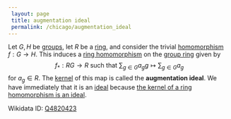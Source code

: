 ```yaml
---
 layout: page
 title: augmentation ideal
 permalink: /chicago/augmentation_ideal
---
```

Let $G,H$ be [groups](https://defsmath.github.io/DefsMath/group), let $R$ be a [ring](https://defsmath.github.io/DefsMath/ring), and consider the trivial [homomorphism](https://defsmath.github.io/DefsMath/group_homomorphism) $f:G\to H$. This induces a [ring homomorphism](https://defsmath.github.io/DefsMath/ring_homomorphism) on the [group ring](https://defsmath.github.io/DefsMath/group_ring) given by $$f_*:RG\to R\text{ such that } \sum_{g\in G} a_gg \mapsto \sum_{g\in G}a_g$$ for $a_g \in R.$ The [kernel](https://defsmath.github.io/DefsMath/kernel_of_ring_homomorphism) of this map is called the **augmentation ideal**. We have immediately that it is an [ideal](https://defsmath.github.io/DefsMath/ideal) because [the kernel of a ring homomorphism is an ideal](https://defsmath.github.io/DefsMath/kernel_of_a_ring_homomorphism_is_an_ideal). 

Wikidata ID: [Q4820423](https://www.wikidata.org/wiki/Q4820423)